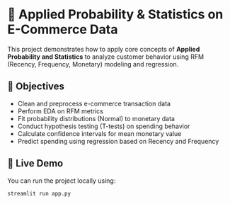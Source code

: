 # 🧮 Applied Probability & Statistics on E-Commerce Data

This project demonstrates how to apply core concepts of **Applied Probability and Statistics** to analyze customer behavior using RFM (Recency, Frequency, Monetary) modeling and regression.

## 📌 Objectives

- Clean and preprocess e-commerce transaction data
- Perform EDA on RFM metrics
- Fit probability distributions (Normal) to monetary data
- Conduct hypothesis testing (T-tests) on spending behavior
- Calculate confidence intervals for mean monetary value
- Predict spending using regression based on Recency and Frequency

## 🚀 Live Demo

You can run the project locally using:

```bash
streamlit run app.py
